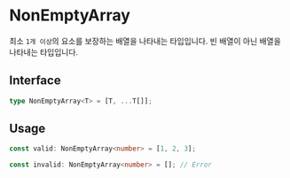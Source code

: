 # NonEmptyArray

최소 `1개 이상`의 요소를 보장하는 배열을 나타내는 타입입니다. 빈 배열이 아닌 배열을 나타내는 타입입니다.

## Interface

```ts title="typescript"
type NonEmptyArray<T> = [T, ...T[]];
```

## Usage

```ts title="typescript"
const valid: NonEmptyArray<number> = [1, 2, 3];

const invalid: NonEmptyArray<number> = []; // Error
``` 